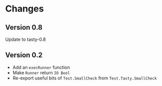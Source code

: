 
Changes
=======

Version 0.8
-----------

Update to tasty-0.8

Version 0.2
-----------

* Add an `execRunner` function
* Make `Runner` return `IO Bool`
* Re-export useful bits of `Test.SmallCheck` from `Test.Tasty.SmallCheck`
